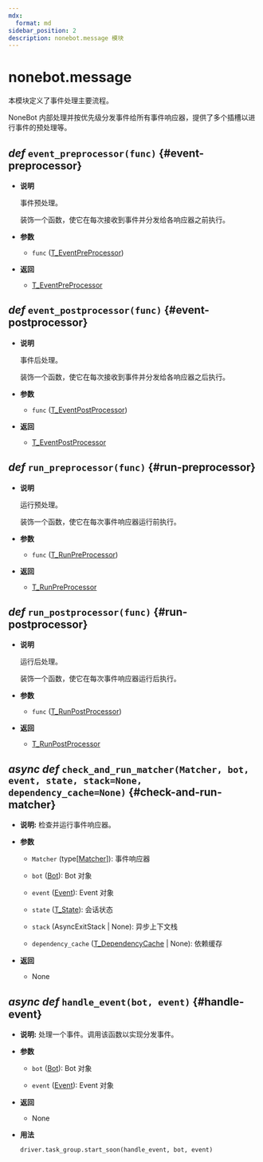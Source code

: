 ```yaml
---
mdx:
  format: md
sidebar_position: 2
description: nonebot.message 模块
---
```


# nonebot.message

本模块定义了事件处理主要流程。

NoneBot 内部处理并按优先级分发事件给所有事件响应器，提供了多个插槽以进行事件的预处理等。

## _def_ `event_preprocessor(func)` {#event-preprocessor}

- **说明**

  事件预处理。

  装饰一个函数，使它在每次接收到事件并分发给各响应器之前执行。

- **参数**
  - `func` ([T_EventPreProcessor](typing.md#T-EventPreProcessor))

- **返回**
  - [T_EventPreProcessor](typing.md#T-EventPreProcessor)

## _def_ `event_postprocessor(func)` {#event-postprocessor}

- **说明**

  事件后处理。

  装饰一个函数，使它在每次接收到事件并分发给各响应器之后执行。

- **参数**
  - `func` ([T_EventPostProcessor](typing.md#T-EventPostProcessor))

- **返回**
  - [T_EventPostProcessor](typing.md#T-EventPostProcessor)

## _def_ `run_preprocessor(func)` {#run-preprocessor}

- **说明**

  运行预处理。

  装饰一个函数，使它在每次事件响应器运行前执行。

- **参数**
  - `func` ([T_RunPreProcessor](typing.md#T-RunPreProcessor))

- **返回**
  - [T_RunPreProcessor](typing.md#T-RunPreProcessor)

## _def_ `run_postprocessor(func)` {#run-postprocessor}

- **说明**

  运行后处理。

  装饰一个函数，使它在每次事件响应器运行后执行。

- **参数**
  - `func` ([T_RunPostProcessor](typing.md#T-RunPostProcessor))

- **返回**
  - [T_RunPostProcessor](typing.md#T-RunPostProcessor)

## _async def_ `check_and_run_matcher(Matcher, bot, event, state, stack=None, dependency_cache=None)` {#check-and-run-matcher}

- **说明:** 检查并运行事件响应器。

- **参数**
  - `Matcher` (type[[Matcher](matcher.md#Matcher)]): 事件响应器

  - `bot` ([Bot](adapters/index.md#Bot)): Bot 对象

  - `event` ([Event](adapters/index.md#Event)): Event 对象

  - `state` ([T_State](typing.md#T-State)): 会话状态

  - `stack` (AsyncExitStack | None): 异步上下文栈

  - `dependency_cache` ([T_DependencyCache](typing.md#T-DependencyCache) | None): 依赖缓存

- **返回**
  - None

## _async def_ `handle_event(bot, event)` {#handle-event}

- **说明:** 处理一个事件。调用该函数以实现分发事件。

- **参数**
  - `bot` ([Bot](adapters/index.md#Bot)): Bot 对象

  - `event` ([Event](adapters/index.md#Event)): Event 对象

- **返回**
  - None

- **用法**

  ```python
  driver.task_group.start_soon(handle_event, bot, event)
  ```
